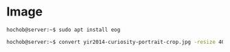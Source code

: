 # Image

```sh
hochob@server:~$ sudo apt install eog
```

```sh
hochob@server:~$ convert yir2014-curiosity-portrait-crop.jpg -resize 4096x2304\! yir2014-curiosity-portrait-full.jpg
```